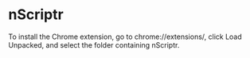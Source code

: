 # nScriptr

To install the Chrome extension, go to chrome://extensions/, click Load Unpacked, and select the folder containing nScriptr.
